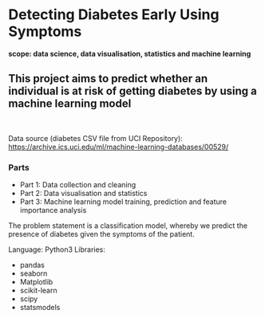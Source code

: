 # Detecting Diabetes Early Using Symptoms

**scope: data science, data visualisation, statistics and machine learning**

## This project aims to predict whether an individual is at risk of getting diabetes by using a machine learning model
<br>

Data source (diabetes CSV file from UCI Repository): https://archive.ics.uci.edu/ml/machine-learning-databases/00529/

### Parts

- Part 1: Data collection and cleaning
- Part 2: Data visualisation and statistics
- Part 3: Machine learning model training, prediction and feature importance analysis

The problem statement is a classification model, whereby we predict the presence of diabetes given the symptoms of the patient.

Language: Python3
Libraries: 
- pandas
- seaborn
- Matplotlib
- scikit-learn
- scipy
- statsmodels
